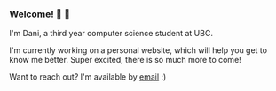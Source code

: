 ### Welcome! 👋 :otter:
I'm Dani, a third year computer science student at UBC. 

I'm currently working on a personal website, which will help you get to know me better. 
Super excited, there is so much more to come!

Want to reach out? I'm available by [email](mailto:danirenn16@gmail.com) :)

<!--
**daniCodes1/daniCodes1** is a ✨ _special_ ✨ repository because its `README.md` (this file) appears on your GitHub profile.

Here are some ideas to get you started:

- 🔭 I’m currently working on ...
- 🌱 I’m currently learning ...
- 👯 I’m looking to collaborate on ...
- 🤔 I’m looking for help with ...
- 💬 Ask me about ...
- 📫 How to reach me: ...
- 😄 Pronouns: ...
- ⚡ Fun fact: ...
-->
